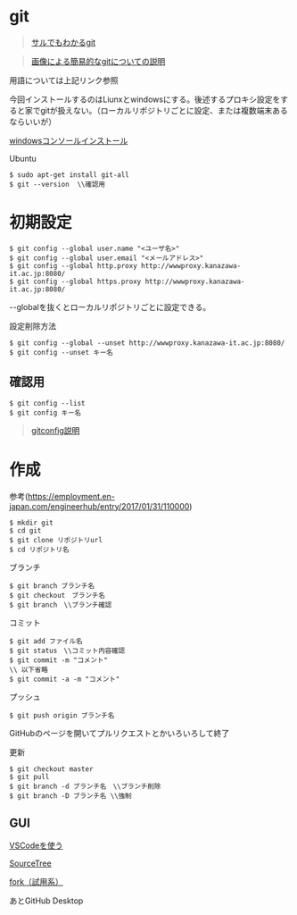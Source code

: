 # git

>[サルでもわかるgit](https://backlog.com/ja/git-tutorial/)

>[画像による簡易的なgitについての説明](https://zukulog098r.com/git/)

用語については上記リンク参照

今回インストールするのはLiunxとwindowsにする。後述するプロキシ設定をすると家でgitが扱えない。（ローカルリポジトリごとに設定、または複数端末あるならいいが）

[windowsコンソールインストール](https://git-scm.com)

Ubuntu
```Bush
$ sudo apt-get install git-all
$ git --version  \\確認用
```

# 初期設定
```
$ git config --global user.name "<ユーザ名>"
$ git config --global user.email "<メールアドレス>"
$ git config --global http.proxy http://wwwproxy.kanazawa-it.ac.jp:8080/
$ git config --global https.proxy http://wwwproxy.kanazawa-it.ac.jp:8080/
```
--globalを抜くとローカルリポジトリごとに設定できる。

設定削除方法
```
$ git config --global --unset http://wwwproxy.kanazawa-it.ac.jp:8080/
$ git config --unset キー名
```

## 確認用
```
$ git config --list
$ git config キー名
```
>[gitconfig説明](https://qiita.com/shionit/items/fb4a1a30538f8d335b35)

# 作成

参考(https://employment.en-japan.com/engineerhub/entry/2017/01/31/110000)

```
$ mkdir git
$ cd git
$ git clone リポジトリurl
$ cd リポジトリ名
```

ブランチ
```
$ git branch ブランチ名
$ git checkout　ブランチ名
$ git branch　\\ブランチ確認
```
コミット
```
$ git add ファイル名
$ git status　\\コミット内容確認
$ git commit -m "コメント"
\\ 以下省略
$ git commit -a -m "コメント"
```

プッシュ
```
$ git push origin ブランチ名
```

GitHubのページを開いてプルリクエストとかいろいろして終了

更新
```
$ git checkout master
$ git pull
$ git branch -d ブランチ名　\\ブランチ削除
$ git branch -D ブランチ名 \\強制
```

## GUI

[VSCodeを使う](https://qiita.com/y-tsutsu/items/2ba96b16b220fb5913be)

[SourceTree](https://www.sourcetreeapp.com)

[fork（試用系）](https://git-fork.com)

あとGitHub Desktop